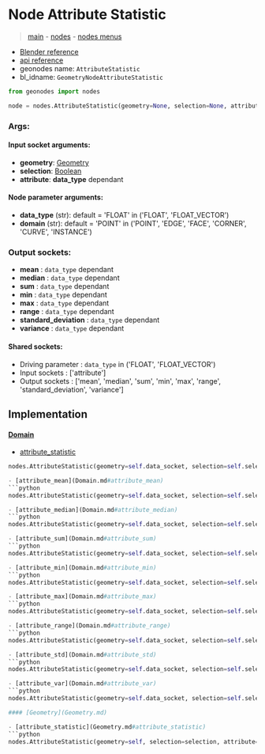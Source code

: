 # Node Attribute Statistic

> [main](../structure.md) - [nodes](nodes.md) - [nodes menus](nodes_menus.md)

- [Blender reference](https://docs.blender.org/manual/en/latest/modeling/geometry_nodes/attribute/attribute_statistic.html)
- [api reference](https://docs.blender.org/api/current/bpy.types.GeometryNodeAttributeStatistic.html)
- geonodes name: `AttributeStatistic`
- bl_idname: `GeometryNodeAttributeStatistic`

```python
from geonodes import nodes

node = nodes.AttributeStatistic(geometry=None, selection=None, attribute=None, data_type='FLOAT', domain='POINT')
```

### Args:

#### Input socket arguments:

- **geometry**: [Geometry](Geometry.md)
- **selection**: [Boolean](Boolean.md)
- **attribute**: **data_type** dependant

#### Node parameter arguments:

- **data_type** (str): default = 'FLOAT' in ('FLOAT', 'FLOAT_VECTOR')
- **domain** (str): default = 'POINT' in ('POINT', 'EDGE', 'FACE', 'CORNER', 'CURVE', 'INSTANCE')

### Output sockets:

- **mean** : ``data_type`` dependant
- **median** : ``data_type`` dependant
- **sum** : ``data_type`` dependant
- **min** : ``data_type`` dependant
- **max** : ``data_type`` dependant
- **range** : ``data_type`` dependant
- **standard_deviation** : ``data_type`` dependant
- **variance** : ``data_type`` dependant

#### Shared sockets:

- Driving parameter : ``data_type`` in ('FLOAT', 'FLOAT_VECTOR')
- Input sockets  : ['attribute']
- Output sockets : ['mean', 'median', 'sum', 'min', 'max', 'range', 'standard_deviation', 'variance']
## Implementation

#### [Domain](Domain.md)

 - [attribute_statistic](Domain.md#attribute_statistic)
  ```python
  nodes.AttributeStatistic(geometry=self.data_socket, selection=self.selection, attribute=attribute, data_type=data_type_, domain=self.domain  ```

 - [attribute_mean](Domain.md#attribute_mean)
  ```python
  nodes.AttributeStatistic(geometry=self.data_socket, selection=self.selection, attribute=attribute, data_type=data_type_, domain=self.domain  ```

 - [attribute_median](Domain.md#attribute_median)
  ```python
  nodes.AttributeStatistic(geometry=self.data_socket, selection=self.selection, attribute=attribute, data_type=data_type_, domain=self.domain  ```

 - [attribute_sum](Domain.md#attribute_sum)
  ```python
  nodes.AttributeStatistic(geometry=self.data_socket, selection=self.selection, attribute=attribute, data_type=data_type_, domain=self.domain  ```

 - [attribute_min](Domain.md#attribute_min)
  ```python
  nodes.AttributeStatistic(geometry=self.data_socket, selection=self.selection, attribute=attribute, data_type=data_type_, domain=self.domain  ```

 - [attribute_max](Domain.md#attribute_max)
  ```python
  nodes.AttributeStatistic(geometry=self.data_socket, selection=self.selection, attribute=attribute, data_type=data_type_, domain=self.domain  ```

 - [attribute_range](Domain.md#attribute_range)
  ```python
  nodes.AttributeStatistic(geometry=self.data_socket, selection=self.selection, attribute=attribute, data_type=data_type_, domain=self.domain  ```

 - [attribute_std](Domain.md#attribute_std)
  ```python
  nodes.AttributeStatistic(geometry=self.data_socket, selection=self.selection, attribute=attribute, data_type=data_type_, domain=self.domain  ```

 - [attribute_var](Domain.md#attribute_var)
  ```python
  nodes.AttributeStatistic(geometry=self.data_socket, selection=self.selection, attribute=attribute, data_type=data_type_, domain=self.domain  ```

#### [Geometry](Geometry.md)

 - [attribute_statistic](Geometry.md#attribute_statistic)
  ```python
  nodes.AttributeStatistic(geometry=self, selection=selection, attribute=attribute, data_type=data_type_, domain=domain  ```

